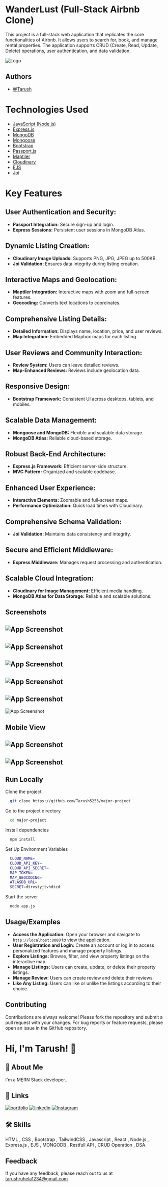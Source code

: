 
# WanderLust (Full-Stack Airbnb Clone)

This project is a full-stack web application that replicates the core functionalities of Airbnb. It allows users to search for, book, and manage rental properties. The application supports CRUD (Create, Read, Update, Delete) operations, user authentication, and data validation.



![Logo](https://res.cloudinary.com/dnd5xffi3/image/upload/v1721545024/Wanderlust_Dev/pj3wxca2trzbpy6t6ebq.png)


## Authors

- [@Tarush](https://www.github.com/tarush5253)

# Technologies Used

 - [JavaScript (Node.js)]()
 - [Express.js]()
 - [MongoDB]()
 - [Mongoose]()
 - [Bootstrap]()
 - [Passport.js]()
 - [Maptiler]()
 - [Cloudinary]()
 - [EJS]()
 - [Joi]()





# Key Features

## User Authentication and Security:
- **Passport Integration:** Secure sign-up and login.
- **Express Sessions:** Persistent user sessions in MongoDB Atlas.

## Dynamic Listing Creation:
- **Cloudinary Image Uploads:** Supports PNG, JPG, JPEG up to 500KB.
- **Joi Validation:** Ensures data integrity during listing creation.

## Interactive Maps and Geolocation:
- **Maptiler Integration:** Interactive maps with zoom and full-screen features.
- **Geocoding:** Converts text locations to coordinates.

## Comprehensive Listing Details:
- **Detailed Information:** Displays name, location, price, and user reviews.
- **Map Integration:** Embedded Mapbox maps for each listing.

## User Reviews and Community Interaction:
- **Review System:** Users can leave detailed reviews.
- **Map-Enhanced Reviews:** Reviews include geolocation data.

## Responsive Design:
- **Bootstrap Framework:** Consistent UI across desktops, tablets, and mobiles.

## Scalable Data Management:
- **Mongoose and MongoDB:** Flexible and scalable data storage.
- **MongoDB Atlas:** Reliable cloud-based storage.

## Robust Back-End Architecture:
- **Express.js Framework:** Efficient server-side structure.
- **MVC Pattern:** Organized and scalable codebase.

## Enhanced User Experience:
- **Interactive Elements:** Zoomable and full-screen maps.
- **Performance Optimization:** Quick load times with Cloudinary.

## Comprehensive Schema Validation:
- **Joi Validation:** Maintains data consistency and integrity.

## Secure and Efficient Middleware:
- **Express Middleware:** Manages request processing and authentication.

## Scalable Cloud Integration:
- **Cloudinary for Image Management:** Efficient media handling.
- **MongoDB Atlas for Data Storage:** Reliable and scalable solutions.


## Screenshots

![App Screenshot](https://res.cloudinary.com/dnd5xffi3/image/upload/v1721544685/Wanderlust_Dev/pk28nivguteq1b5epbvj.jpg)
---
![App Screenshot](https://res.cloudinary.com/dnd5xffi3/image/upload/v1721544623/Wanderlust_Dev/jhxce9287qhlg2jdderi.jpg)
---
![App Screenshot](https://res.cloudinary.com/dnd5xffi3/image/upload/v1721544720/Wanderlust_Dev/ksieod4ww24d4tfindnx.jpg)
---
![App Screenshot](https://res.cloudinary.com/dnd5xffi3/image/upload/v1721544647/Wanderlust_Dev/hdvlredann6dedqyn5je.jpg)
---
![App Screenshot](https://res.cloudinary.com/dnd5xffi3/image/upload/v1721544598/Wanderlust_Dev/cohnyqtaejlpjukrksrf.jpg)
---
![App Screenshot](https://res.cloudinary.com/dnd5xffi3/image/upload/v1721544493/Wanderlust_Dev/z7l13auw36of3jrpbvlg.jpg)

## Mobile View
![App Screenshot](https://res.cloudinary.com/dnd5xffi3/image/upload/v1721544826/Wanderlust_Dev/dthfqwyid37adxmvfzwi.jpg)
---
![App Screenshot](https://res.cloudinary.com/dnd5xffi3/image/upload/v1721544856/Wanderlust_Dev/wk91k8wfuxqxzi178nk9.jpg)
---






## Run Locally

Clone the project

```bash
  git clone https://github.com/Tarush5253/major-project
```

Go to the project directory

```bash
  cd major-project
```

Install dependencies

```bash
  npm install
```
Set Up Environment Variables

```bash
  CLOUD_NAME=
  CLOUD_API_KEY=
  CLOUD_API_SECRET=
  MAP_TOKEN=
  MAP_GEOCODING=
  ATLASDB_URL=
  SECRET=dtrvstyjtvhdtcd
```

Start the server

```bash
  node app.js
```


## Usage/Examples

- **Access the Application:** Open your browser and navigate to `http://localhost:8080` to view the application.
- **User Registration and Login:** Create an account or log in to access personalized features and manage property listings.
- **Explore Listings:** Browse, filter, and view property listings on the interactive map.
- **Manage Listings:** Users can create, update, or delete their property listings.
- **Manage Review:** Users can create review and delete their reviews.
- **Like Any Listing:** Users can like or unlike the listings according to their choice.


## Contributing

Contributions are always welcome!
Please fork the repository and submit a pull request with your changes. For bug reports or feature requests, please open an issue in the GitHub repository.


# Hi, I'm Tarush! 👋


## 🚀 About Me
I'm a MERN Stack developer...


## 🔗 Links
[![portfolio](https://img.shields.io/badge/my_portfolio-000?style=for-the-badge&logo=ko-fi&logoColor=white)](https://tarush5253.github.io/my-portfolio/)
[![linkedin](https://img.shields.io/badge/linkedin-0A66C2?style=for-the-badge&logo=linkedin&logoColor=white)](https://www.linkedin.com/in/tarushruhela/)
[![Instagram](https://img.shields.io/badge/instagram-1DA1F2?style=for-the-badge&logo=instagram&logoColor=pink)](https://www.instagram.com/t_rush0r/)


## 🛠 Skills
HTML , CSS , Bootstrap , TailwindCSS , Javascript , React , Node.js , Express.js , EJS , MONGODB , Restfull API , CRUD Operation , DSA.



## Feedback

If you have any feedback, please reach out to us at tarushruhela1234@gmail.com


